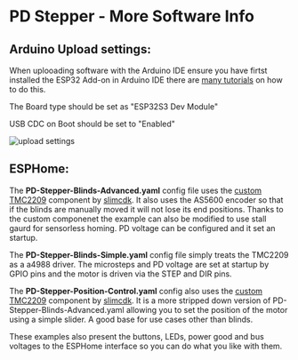# **PD Stepper** - More Software Info

## Arduino Upload settings: ##
When uplooading software with the Arduino IDE ensure you have firtst installed the ESP32 Add-on in Arduino IDE there are [many tutorials](https://randomnerdtutorials.com/installing-esp32-arduino-ide-2-0/) on how to do this.

The Board type should be set as "ESP32S3 Dev Module"

USB CDC on Boot should be set to "Enabled"

![upload settings](https://github.com/joshr120/PD-Stepper/assets/120012174/f002548a-ec56-4bae-93c7-10ec5e83b6d1)


## ESPHome: ##
The **PD-Stepper-Blinds-Advanced.yaml** config file uses the [custom TMC2209](https://github.com/slimcdk/esphome-custom-components/tree/master/esphome/components/tmc2209) component by [slimcdk](https://github.com/slimcdk). It also uses the AS5600 encoder so that if the blinds are manually moved it will not lose its end positions. Thanks to the custom componenet the example can also be modified to use stall gaurd for sensorless homing. PD voltage can be configured and it set an startup.

The **PD-Stepper-Blinds-Simple.yaml** config file simply treats the TMC2209 as a a4988 driver. The microsteps and PD voltage are set at startup by GPIO pins and the motor is driven via the STEP and DIR pins.

The **PD-Stepper-Position-Control.yaml** config also uses the [custom TMC2209](https://github.com/slimcdk/esphome-custom-components/tree/master/esphome/components/tmc2209) component by [slimcdk](https://github.com/slimcdk). It is a more stripped down version of PD-Stepper-Blinds-Advanced.yaml allowing you to set the position of the motor using a simple slider. A good base for use cases other than blinds.

These examples also present the buttons, LEDs, power good and bus voltages to the ESPHome interface so you can do what you like with them.

